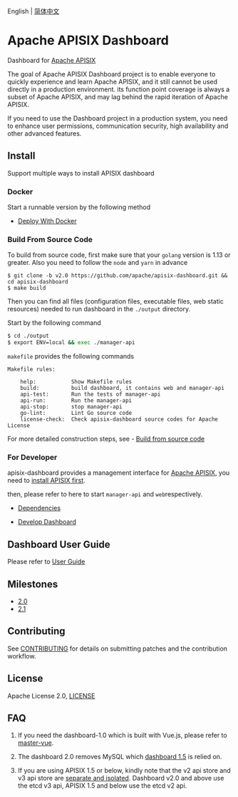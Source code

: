 <!--
#
# Licensed to the Apache Software Foundation (ASF) under one or more
# contributor license agreements.  See the NOTICE file distributed with
# this work for additional information regarding copyright ownership.
# The ASF licenses this file to You under the Apache License, Version 2.0
# (the "License"); you may not use this file except in compliance with
# the License.  You may obtain a copy of the License at
#
#     http://www.apache.org/licenses/LICENSE-2.0
#
# Unless required by applicable law or agreed to in writing, software
# distributed under the License is distributed on an "AS IS" BASIS,
# WITHOUT WARRANTIES OR CONDITIONS OF ANY KIND, either express or implied.
# See the License for the specific language governing permissions and
# limitations under the License.
#
-->

English | [简体中文](./README.zh-CN.md)

# Apache APISIX Dashboard

Dashboard for [Apache APISIX](https://github.com/apache/apisix)

The goal of Apache APISIX Dashboard project is to enable everyone to quickly experience and learn Apache APISIX, and it still cannot be used directly in a production environment. its function point coverage is always a subset of Apache APISIX, and may lag behind the rapid iteration of Apache APISIX. 

If you need to use the Dashboard project in a production system, you need to enhance user permissions, communication security, high availability and other advanced features.

## Install

Support multiple ways to install APISIX dashboard

### Docker

Start a runnable version by the following method

- [Deploy With Docker](./docs/deploy-with-docker.md)

### Build From Source Code

To build from source code, first make sure that your `golang` version is 1.13 or greater.
Also you need to follow the `node` and `yarn` in advance

```
$ git clone -b v2.0 https://github.com/apache/apisix-dashboard.git && cd apisix-dashboard
$ make build
```

Then you can find all files (configuration files, executable files, web static resources) needed to run dashboard in the `./output` directory.

Start by the following command

```sh
$ cd ./output
$ export ENV=local && exec ./manager-api
```

`makefile` provides the following commands

```
Makefile rules:

    help:		    Show Makefile rules
    build:		    build dashboard, it contains web and manager-api
    api-test:		Run the tests of manager-api
    api-run:		Run the manager-api
    api-stop:		stop manager-api
    go-lint:    	Lint Go source code
    license-check:	Check apisix-dashboard source codes for Apache License
```

For more detailed construction steps, see -  [Build from source code](./docs/deploy.md)

### For Developer

apisix-dashboard provides a management interface for [Apache APISIX](https://github.com/apache/apisix), you need to [install APISIX first](https://github.com/apache/apisix#configure-and-installation).

then, please refer to here to start `manager-api` and `web`respectively.

- [Dependencies](#dependencies)

- [Develop Dashboard](./docs/develop.md)

## Dashboard User Guide

Please refer to [User Guide](./docs/USER_GUIDE.md)

## Milestones

- [2.0](https://github.com/apache/apisix-dashboard/milestone/4)
- [2.1](https://github.com/apache/apisix-dashboard/milestone/5)

## Contributing

See [CONTRIBUTING](./CONTRIBUTING.md) for details on submitting patches and the contribution workflow.

## License

Apache License 2.0, [LICENSE](https://github.com/apache/apisix-dashboard/blob/master/LICENSE)

## FAQ

1. If you need the dashboard-1.0 which is built with Vue.js, please refer to [master-vue](https://github.com/apache/apisix-dashboard/tree/master-vue).

2. The dashboard 2.0 removes MySQL which [dashboard 1.5](https://github.com/apache/apisix-dashboard/tree/backup-1.5-latest) is relied on.

3. If you are using APISIX 1.5 or below, kindly note that the v2 api store and v3 api store are [separate and isolated](https://etcd.io/docs/v3.4.0/op-guide/v2-migration/). Dashboard v2.0 and above use the etcd v3 api, APISIX 1.5 and below use the etcd v2 api.
